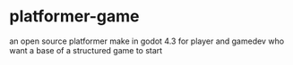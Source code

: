 # platformer-game
an open source platformer make in godot 4.3 for player and gamedev who want a base of a structured game to start
